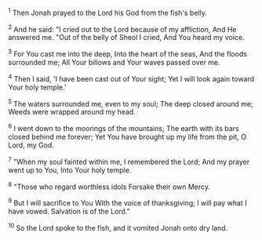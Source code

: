<sup>1</sup> 
Then Jonah prayed to the Lord his God from the fish's belly. 

<sup>2</sup> 
And he said: "I cried out to the Lord because of my affliction, And He answered me. "Out of the belly of Sheol I cried, And You heard my voice. 

<sup>3</sup> 
For You cast me into the deep, Into the heart of the seas, And the floods surrounded me; All Your billows and Your waves passed over me. 

<sup>4</sup> 
Then I said, 'I have been cast out of Your sight; Yet I will look again toward Your holy temple.' 

<sup>5</sup> 
The waters surrounded me, even to my soul; The deep closed around me; Weeds were wrapped around my head. 

<sup>6</sup> 
I went down to the moorings of the mountains; The earth with its bars closed behind me forever; Yet You have brought up my life from the pit, O Lord, my God. 

<sup>7</sup> 
"When my soul fainted within me, I remembered the Lord; And my prayer went up to You, Into Your holy temple. 

<sup>8</sup> 
"Those who regard worthless idols Forsake their own Mercy. 

<sup>9</sup> 
But I will sacrifice to You With the voice of thanksgiving; I will pay what I have vowed. Salvation is of the Lord." 

<sup>10</sup> 
So the Lord spoke to the fish, and it vomited Jonah onto dry land.